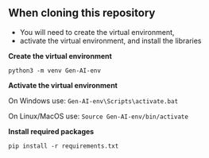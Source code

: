 ## When cloning this repository
* You will need to create the virtual environment, 
* activate the virtual environment, and install the libraries 

**Create the virtual environment**

```python3 -m venv Gen-AI-env```

**Activate the virtual environment**

On Windows use:
```Gen-AI-env\Scripts\activate.bat```

On Linux/MacOS use:
```Source Gen-AI-env/bin/activate```

**Install required packages**

```pip install -r requirements.txt```